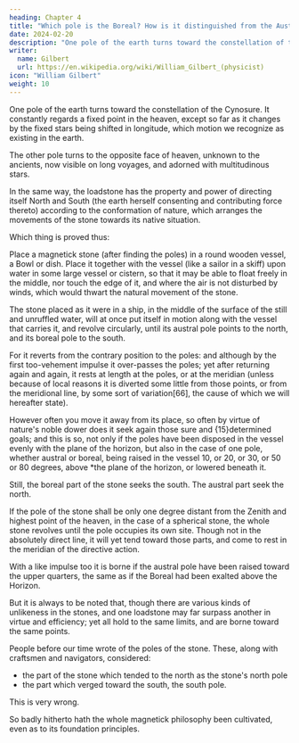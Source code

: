```yaml
---
heading: Chapter 4
title: "Which pole is the Boreal? How is it distinguished from the Austral?"
date: 2024-02-20
description: "One pole of the earth turns toward the constellation of the Cynosure"
writer:
  name: Gilbert
  url: https://en.wikipedia.org/wiki/William_Gilbert_(physicist)
icon: "William Gilbert"
weight: 10
---
```




One pole of the earth turns toward the constellation of the Cynosure. It constantly regards a fixed point in the heaven, except so far as it changes by the fixed stars being shifted in longitude, which motion we recognize as existing in the earth. 

The other pole turns to the opposite face of heaven, unknown to the ancients, now visible on long voyages, and adorned with multitudinous stars. 

In the same way, the loadstone has the property and power of directing itself North and South (the earth herself consenting and contributing force thereto) according to the conformation of nature, which arranges the movements of the stone towards its native situation. 

Which thing is proved thus: 

Place a magnetick stone (after finding the poles) in a round wooden vessel, a Bowl or dish. Place it together with the vessel (like a sailor in a skiff) upon water in some large vessel or cistern, so that it may be able to float freely in the middle, nor touch the edge of it, and where the air is not disturbed by winds, which would thwart the natural movement of the stone.

The stone placed as it were in a ship, in the middle of the surface of the still and unruffled water, will at once put itself in motion along with the vessel that carries it, and revolve circularly, until its austral pole points to the north, and its boreal pole to the south. 

For it reverts from the contrary position to the poles: and although by the first too-vehement impulse it over-passes the poles; yet after returning again and again, it rests at length at the poles, or at the meridian (unless because of local reasons it is diverted some little from those points, or from the meridional line, by some sort of variation[66], the cause of which we will hereafter state). 

However often you move it away from its place, so often by virtue of nature's noble dower does it seek again those sure and {15}determined goals; and this is so, not only if the poles have been disposed in the vessel evenly with the plane of the horizon, but also in the case of one pole, whether austral or boreal, being raised in the vessel 10, or 20, or 30, or 50 or 80 degrees, above *the plane of the horizon, or lowered beneath it.


Still, the boreal part of the stone seeks the south. The austral part seek the north.

If the pole of the stone shall be only one degree distant from the Zenith and highest point of the heaven, in the case of a spherical stone, the whole stone revolves until the pole occupies its own site. Though not in the absolutely direct line, it will yet tend toward those parts, and come to rest in the meridian of the directive action. 

With a like impulse too it is borne if the austral pole have been raised toward the upper quarters, the same as if the Boreal had been exalted above the Horizon. 

But it is always to be noted that, though there are various kinds of unlikeness in the stones, and one loadstone may far surpass another in virtue and efficiency; yet all hold to the same limits, and are borne toward the same points. 

People before our time wrote of the poles of the stone. These, along with craftsmen and navigators, considered:
- the part of the stone which tended to the north as the stone's north pole
- the part which verged toward the south, the south pole.

This is very wrong. 

So badly hitherto hath the whole magnetick philosophy been cultivated, even as to its foundation principles.
